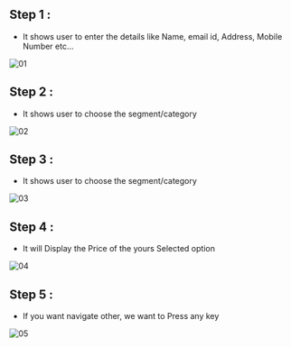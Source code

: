 ## Step 1 :
 * It shows user to enter the details like Name,  email id, Address, Mobile Number etc...
 
![01](https://user-images.githubusercontent.com/101176652/161307234-fe963f26-9122-42e3-a2c6-8a9219c37a76.png)

## Step 2 :
 * It shows user to choose the segment/category

![02](https://user-images.githubusercontent.com/101176652/161307287-c1fa72bf-e182-40df-99f1-a4bc92f84b77.png)

## Step 3 :
* It shows user to choose the segment/category

![03](https://user-images.githubusercontent.com/101176652/161307357-3dbabf93-dfa7-4a01-ad78-bc5506bc5657.png)

## Step 4 :
 * It will Display the Price of the yours Selected option
 
![04](https://user-images.githubusercontent.com/101176652/161307370-491c267e-125e-4210-b259-a88f66c76068.png)

## Step 5 :
 * If you want navigate other, we want to Press any key
 
![05](https://user-images.githubusercontent.com/101176652/161307383-78388024-d304-441e-a241-44f4319f3834.png)

